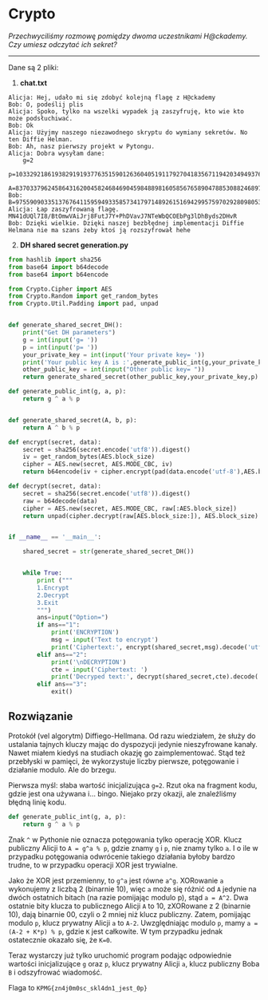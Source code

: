 # Crypto

_Przechwyciliśmy rozmowę pomiędzy dwoma uczestnikami H@ckademy. Czy umiesz odczytać ich sekret?_

---

Dane są 2 pliki:

1. **chat.txt**

```
Alicja: Hej, udało mi się zdobyć kolejną flagę z H@ckademy
Bob: O, podeślij plis
Alicja: Spoko, tylko na wszelki wypadek ją zaszyfruję, kto wie kto może podsłuchiwać.
Bob: Ok
Alicja: Użyjmy naszego niezawodnego skryptu do wymiany sekretów. No ten Diffie Helman.
Bob: Ah, nasz pierwszy projekt w Pytongu.
Alicja: Dobra wysyłam dane:
	g=2
	p=10332921861938291919377635159012636040519117927041835671194203494937679183911345052843111512544303969800681115505917911462916407940308340306260755239268943
	A=8370337962458643162004582468469045984889816058567658904788530882468973454873284491037710219222503893094363658486261941098330951794393018216763327572120126
Bob: B=9755909033513767641159594933585734179714892615169429957597029280980531443144704341694474385957669949989090202320232433789032328934018623049865998847328154
Alicja: Łap zaszyfrowaną flagę.
MN41dUQl7I8/BtOmwVAiJrj8FutJ7Y+PhDVavJ7NTeWbQCOEbPg3lDhByds2DHvR
Bob: Dzięki wielkie. Dzięki naszej bezbłędnej implementacji Diffie Helmana nie ma szans żeby ktoś ją rozszyfrował hehe
```

2. **DH shared secret generation.py**

```python
from hashlib import sha256
from base64 import b64decode
from base64 import b64encode

from Crypto.Cipher import AES
from Crypto.Random import get_random_bytes
from Crypto.Util.Padding import pad, unpad


def generate_shared_secret_DH():
    print("Get DH parameters")
    g = int(input('g= '))
    p = int(input('p= '))
    your_private_key = int(input('Your private key= '))
    print('Your public key A is :',generate_public_int(g,your_private_key,p))
    other_public_key = int(input("Other public key= "))
    return generate_shared_secret(other_public_key,your_private_key,p)

def generate_public_int(g, a, p):
    return g ^ a % p


def generate_shared_secret(A, b, p):
    return A ^ b % p

def encrypt(secret, data):
    secret = sha256(secret.encode('utf8')).digest()
    iv = get_random_bytes(AES.block_size)
    cipher = AES.new(secret, AES.MODE_CBC, iv)
    return b64encode(iv + cipher.encrypt(pad(data.encode('utf-8'),AES.block_size)))

def decrypt(secret, data):
    secret = sha256(secret.encode('utf8')).digest()
    raw = b64decode(data)
    cipher = AES.new(secret, AES.MODE_CBC, raw[:AES.block_size])
    return unpad(cipher.decrypt(raw[AES.block_size:]), AES.block_size)


if __name__ == '__main__':

    shared_secret = str(generate_shared_secret_DH())


    while True:
        print ("""
        1.Encrypt
        2.Decrypt
        3.Exit
        """)
        ans=input("Option=")
        if ans=="1":
            print('ENCRYPTION')
            msg = input('Text to encrypt')
            print('Ciphertext:', encrypt(shared_secret,msg).decode('utf-8'))
        elif ans=="2":
            print('\nDECRYPTION')
            cte = input('Ciphertext: ')
            print('Decryped text:', decrypt(shared_secret,cte).decode('utf-8'))
        elif ans=="3":
            exit()
```

## Rozwiązanie

Protokół (vel algorytm) Diffiego-Hellmana. Od razu wiedziałem, że służy do ustalania tajnych kluczy mając do dyspozycji jedynie nieszyfrowane kanały.
Nawet miałem kiedyś na studiach okazję go zaimplementować.
Stąd też przebłyski w pamięci, że wykorzystuje liczby pierwsze, potęgowanie i działanie modulo.
Ale do brzegu.

Pierwsza myśl: słaba wartość inicjalizująca `g=2`.
Rzut oka na fragment kodu, gdzie jest ona używana i... bingo.
Niejako przy okazji, ale znaleźliśmy błędną linię kodu.

```python
def generate_public_int(g, a, p):
    return g ^ a % p
```

Znak `^` w Pythonie nie oznacza potęgowania tylko operację XOR.
Klucz publiczny Alicji to `A = g^a % p`, gdzie znamy `g` i `p`, nie znamy tylko `a`.
I o ile w przypadku potęgowania odwrócenie takiego działania byłoby bardzo trudne, to w przypadku operacji XOR jest trywialne.

Jako że XOR jest przemienny, to `g^a` jest równe `a^g`.
XORowanie `a` wykonujemy z liczbą 2 (binarnie 10), więc `a` może się różnić od `A` jedynie na dwóch ostatnich bitach (na razie pomijając modulo p), stąd `a = A^2`.
Dwa ostatnie bity klucza to publicznego Alicji `A` to 10, zXORowane z 2 (binarnie 10), dają binarnie 00, czyli o 2 mniej niż klucz publiczny.
Zatem, pomijając modulo `p`, klucz prywatny Alicji `a` to `A-2`. Uwzględniając modulo `p`, mamy `a = (A-2 + K*p) % p`, gdzie `K` jest całkowite.
W tym przypadku jednak ostatecznie okazało się, że `K=0`.

Teraz wystarczy już tylko uruchomić program podając odpowiednie wartości inicjalizujące `g` oraz `p`, klucz prywatny Alicji `a`, klucz publiczny Boba `B` i odszyfrować wiadomość.

Flaga to `KPMG{zn4j0m0sc_skl4dn1_jest_0p}`
